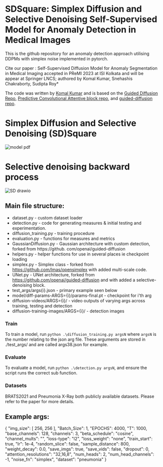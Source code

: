 # SDSquare: Simplex Diffusion and Selective Denoising Self-Supervised Model for Anomaly Detection in Medical Images

This is the github repository for an anomaly detection approach utilising DDPMs with simplex noise implemented in
pytorch.

Cite our paper : Self-Supervised Diffusion Model for Anomaly Segmentation in Medical Imaging accepted in PReMI 2023 at ISI Kolkata and will be appear at Springer LNCS; authored by Komal Kumar, Snehashis Chakraborty, Sudipta Roy*

The code was written by [Komal Kumar](https://github.com/MAXNORM8650) and is based on
the [Guided Diffusion Repo](https://github.com/Julian-Wyatt/AnoDDPM), [Predictive Convolutional Attentive block repo](https://github.com/ristea/sspcab), and [guided-diffusion repo](https://github.com/openai/guided-diffusion).
#	Simplex Diffusion and Selective Denoising (SD)Square
![model pdf](https://user-images.githubusercontent.com/97806194/225223535-0ae2064d-1a00-4649-83af-353edc7d58b5.png)
# Selective denoising backward process
![SD drawio](https://user-images.githubusercontent.com/97806194/225223942-f6800cad-63c4-42d6-a40d-cf55e6a450e2.png)


## Main file structure:

- dataset.py - custom dataset loader
- detection.py - code for generating measures & initial testing and experimentation.
- diffusion_training.py - training procedure
- evaluation.py - functions for measures and metrics
- GaussianDiffusion.py - Gaussian architecture with custom detection, forked from https://github.
  com/openai/guided-diffusion
- helpers.py - helper functions for use in several places ie checkpoint loading
- simplex.py - Simplex class - forked from https://github.com/lmas/opensimplex with added multi-scale code.
- UNet.py - UNet architecture, forked from https://github.com/openai/guided-diffusion and with added a selective-denoising block.
- test_args/args{i}.json - primary example seen below
- model/diff-params-ARGS={i}/params-final.pt - checkpoint for i'th arg
- diffusion-videos/ARGS={i}/ - video outputs of varying args across training, testing and detection
- diffusion-training-images/ARGS={i}/ - detection images

### Train

To train a model, run `python .\diffusion_training.py argsN` where `argsN` is the number relating to the json arg
file. These arguments are stored in ./test_args/ and are called args38.json for example.

### Evaluate

To evaluate a model, run `python .\detection.py argsN`, and ensure the script runs the correct sub function.

### Datasets
BRATS2021 and Pneumonia X-Ray both publicly available datasets. Please refer to the paper for more details.
## Example args:

{
  "img_size": [
    256,
    256
  ],
  "Batch_Size": 1,
  "EPOCHS": 4000,
  "T": 1000,
  "base_channels": 128,
  "channels": 3,
  "beta_schedule": "cosine",
  "channel_mults": "",
  "loss-type": "l2",
  "loss_weight": "none",
  "train_start": true,
  "lr": 1e-4,
  "random_slice": false,
  "sample_distance": 800,
  "weight_decay": 0.0,
  "save_imgs": true,
  "save_vids": false,
  "dropout": 0,
  "attention_resolutions": "32,16,8",
  "num_heads": 2,
  "num_head_channels": -1,
  "noise_fn": "simplex",
  "dataset": "pneumonia"
}
